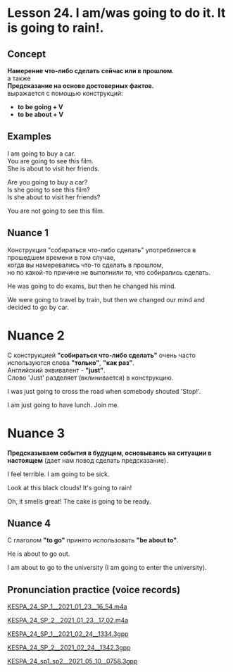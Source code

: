 # Lesson 24. I am/was going to do it. It is going to rain!.

## Concept

**Намерение что-либо сделать сейчас или в прошлом.**  
а также  
**Предсказание на основе достоверных фактов.**  
выражается с помощью конструкций:  
* **to be going + V**
* **to be about + V**

[comment]: <> (## Syntax:)

[comment]: <> (**V + ed**  )

[comment]: <> (or  )

[comment]: <> (**V2**)


## Examples

I am going to buy a car.  
You are going to see this film.  
She is about to visit her friends.

Are you going to buy a car?  
Is she going to see this film?  
Is she about to visit her friends?  

You are not going to see this film.  


## Nuance 1

Конструкция "собираться что-либо сделать" употребляется в прошедшем времени в том случае,  
когда вы намеревались что-то сделать в прошлом,  
но по какой-то причине не выполнили то, что собирались сделать.  

He was going to do exams, but then he changed his mind.  

We were going to travel by train, but then we changed our mind and decided to go by car.  


# Nuance 2

С конструкцией **"собираться что-либо сделать"** очень часто используются слова **"только"**, **"как раз"**.  
Английский эквивалент - **"just"**.  
Слово 'Just' разделяет (вклинивается) в конструкцию.  

I was just going to cross the road when somebody shouted 'Stop!'.  

I am just going to have lunch. Join me.  


# Nuance 3

**Предсказываем события в будущем, основываясь на ситуации в настоящем** (дает нам повод сделать предсказание).  

I feel terrible. I am going to be sick.  

Look at this black clouds! It's going to rain!  

Oh, it smells great! The cake is going to be ready.  


## Nuance 4

С глаголом **"to go"** принято использовать **"be about to"**.  

He is about to go out.  

I am about to go to the university (I am going to enter the university).  


## Pronunciation practice (voice records)

[KESPA_24_SP_1__2021_01_23__16_54.m4a](https://mega.nz/file/Bs8lFS5a#xINt_KXUWew9UJMvsEFiK9uiVzbPzJ8eJuqRVHIzf6M)  

[KESPA_24_SP_2__2021_01_23__17_02.m4a](https://mega.nz/file/w19R2IBB#C6548VHiyy-qy68fskRWQTeN47O0K1ErVrmVBlft8AU)

[KESPA_24_SP_1__2021_02_24__1334.3gpp](https://mega.nz/file/8g12TARC#zEDbbpkjtOooFRXFlvaAgfUMwiTD6I3NCrKFa--jaU8)

[KESPA_24_SP_2__2021_02_24__1342.3gpp](https://mega.nz/file/t192nC6A#2F106PC_lfWWr8LYy4NTe2JykTu4edALtFVXG8aSEx0)

[KESPA_24_sp1_sp2__2021_05_10__0758.3gpp](https://mega.nz/file/tk1UCI5a#UQMcQWY4p1nMnU4KGqTxhOx62R7JzlOm57on4UcPJSQ)
